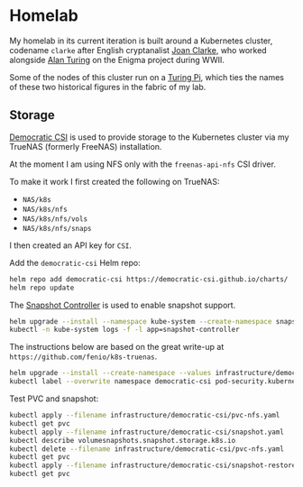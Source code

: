 # Homelab

My homelab in its current iteration is built around a Kubernetes cluster, codename `clarke` after English cryptanalist [Joan Clarke](https://en.wikipedia.org/wiki/Joan_Clarke), who worked alongside [Alan Turing](https://en.wikipedia.org/wiki/Alan_Turing) on the Enigma project during WWII.

Some of the nodes of this cluster run on a [Turing Pi](https://turingpi.com/), which ties the names of these two historical figures in the fabric of my lab.

## Storage

[Democratic CSI](https://github.com/democratic-csi/democratic-csi) is used to provide storage to the Kubernetes cluster via my TrueNAS (formerly FreeNAS) installation.

At the moment I am using NFS only with the `freenas-api-nfs` CSI driver.

To make it work I first created the following on TrueNAS:

+ `NAS/k8s`
+ `NAS/k8s/nfs`
+ `NAS/k8s/nfs/vols`
+ `NAS/k8s/nfs/snaps`

I then created an API key for `CSI`.

Add the `democratic-csi` Helm repo:

```sh
helm repo add democratic-csi https://democratic-csi.github.io/charts/
helm repo update
```

The [Snapshot Controller](https://kubernetes-csi.github.io/docs/snapshot-controller.html) is used to enable snapshot support.

```sh
helm upgrade --install --namespace kube-system --create-namespace snapshot-controller democratic-csi/snapshot-controller
kubectl -n kube-system logs -f -l app=snapshot-controller
```

The instructions below are based on the great write-up at `https://github.com/fenio/k8s-truenas`.

```sh
helm upgrade --install --create-namespace --values infrastructure/democratic-csi/nfs.yaml --namespace democratic-csi nfs democratic-csi/democratic-csi
kubectl label --overwrite namespace democratic-csi pod-security.kubernetes.io/enforce=privileged
```

Test PVC and snapshot:

```sh
kubectl apply --filename infrastructure/democratic-csi/pvc-nfs.yaml
kubectl get pvc
kubectl apply --filename infrastructure/democratic-csi/snapshot.yaml
kubectl describe volumesnapshots.snapshot.storage.k8s.io
kubectl delete --filename infrastructure/democratic-csi/pvc-nfs.yaml
kubectl get pvc
kubectl apply --filename infrastructure/democratic-csi/snapshot-restore.yaml
kubectl get pvc
```